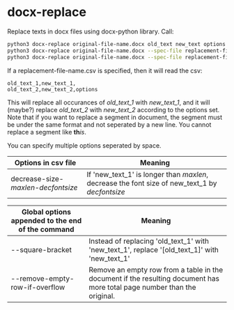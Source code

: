 # docx-replace
Replace texts in docx files using docx-python library. Call:

```bash
python3 docx-replace original-file-name.docx old_text new_text options
python3 docx-replace original-file-name.docx --spec-file replacement-file-name.csv
python3 docx-replace original-file-name.docx --spec-file replacement-file-name.csv --dest destination-file-name.docx
```

If a replacement-file-name.csv is specified, then it will read the csv:

```csv
old_text_1,new_text_1,
old_text_2,new_text_2,options
```

This will replace all occurances of *old_text_1* with *new_text_1*, and it will (maybe?) replace *old_text_2* with *new_text_2* according to the options set.
Note that if you want to replace a segment in document, the segment must be under the same format and not seperated by a new line.
You cannot replace a segment like **th***is*.

You can specify multiple options seperated by space.

| Options in csv file | Meaning |
|---------|---------|
| decrease-size-*maxlen*-*decfontsize* | If 'new_text_1' is longer than *maxlen*, decrease the font size of new_text_1 by *decfontsize* |

| Global options appended to the end of the command | Meaning |
|---------|---------|
| --square-bracket     | Instead of replacing 'old_text_1' with 'new_text_1', replace '[old_text_1]' with 'new_text_1' |
| --remove-empty-row-if-overflow | Remove an empty row from a table in the document if the resulting document has more total page number than the original. |

